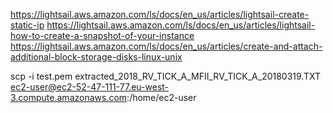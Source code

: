 

https://lightsail.aws.amazon.com/ls/docs/en_us/articles/lightsail-create-static-ip
https://lightsail.aws.amazon.com/ls/docs/en_us/articles/lightsail-how-to-create-a-snapshot-of-your-instance
https://lightsail.aws.amazon.com/ls/docs/en_us/articles/create-and-attach-additional-block-storage-disks-linux-unix



scp -i test.pem extracted_2018_RV_TICK_A_MFII_RV_TICK_A_20180319.TXT ec2-user@ec2-52-47-111-77.eu-west-3.compute.amazonaws.com:/home/ec2-user